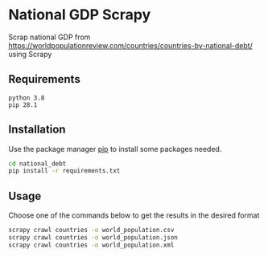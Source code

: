 # National GDP Scrapy

Scrap national GDP from https://worldpopulationreview.com/countries/countries-by-national-debt/ using Scrapy

## Requirements
```
python 3.8
pip 28.1
```

## Installation

Use the package manager [pip](https://pip.pypa.io/en/stable/) to install some packages needed.

```bash
cd national_debt
pip install -r requirements.txt
```

## Usage
Choose one of the commands below to get the results in the desired format

```bash
scrapy crawl countries -o world_population.csv
scrapy crawl countries -o world_population.json
scrapy crawl countries -o world_population.xml
```